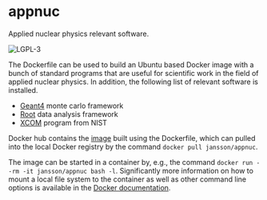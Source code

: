 # appnuc
Applied nuclear physics relevant software.

![LGPL-3](https://www.gnu.org/graphics/lgplv3-with-text-154x68.png)

The Dockerfile can be used to build an Ubuntu based Docker image with a bunch of standard programs that are useful for scientific work in the field of applied nuclear physics. In addition, the following list of relevant software is installed.

* [Geant4](https://geant4.web.cern.ch/) monte carlo framework
* [Root](https://root.cern.ch/) data analysis framework
* [XCOM](https://dx.doi.org/10.18434/T48G6X) program from NIST

Docker hub contains the [image](https://hub.docker.com/r/jansson/appnuc) built using the Dockerfile, which can pulled into the local Docker registry by the command `docker pull jansson/appnuc`.

The image can be started in a container by, e.g., the command `docker run --rm -it jansson/appnuc bash -l`. Significantly more information on how to mount a local file system to the container as well as other command line options is available in the [Docker documentation](https://docs.docker.com/engine/reference/commandline/cli/).
